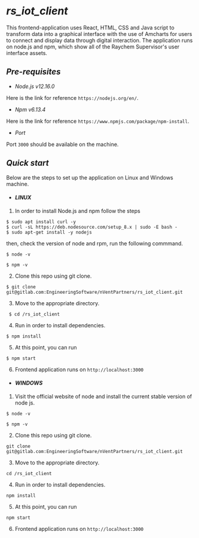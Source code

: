 # *rs_iot_client*
This frontend-application uses React, HTML, CSS and Java script to transform data into a graphical interface with the use of Amcharts for users to connect and display data through digital interaction. 
The application runs on node.js and npm, which show all of the Raychem Supervisor's user interface assets.


## *_Pre-requisites_*

* *_Node.js v12.16.0_*

Here is the link for reference `https://nodejs.org/en/`.


* *_Npm v6.13.4_*

Here is the link for reference `https://www.npmjs.com/package/npm-install`.


* *_Port_*

Port `3000` should be available on the machine.


## *_Quick start_*

Below are the steps to set up the application on Linux and Windows machine.

* #### *_LINUX_*

1. In order to install Node.js and npm follow the steps 
```
$ sudo apt install curl -y
$ curl -sL https://deb.nodesource.com/setup_8.x | sudo -E bash -
$ sudo apt-get install -y nodejs
```
then, check the version of node and rpm, run the following commmand.

```
$ node -v

$ npm -v
```

2. Clone this repo using git clone.
```
$ git clone git@gitlab.com:EngineeringSoftware/nVentPartners/rs_iot_client.git
```
3. Move to the appropriate directory.
```
 $ cd /rs_iot_client
```
4. Run in order to install dependencies.
```
$ npm install
```
5. At this point, you can run
 ```
$ npm start
 ``` 
6. Frontend application runs on `http://localhost:3000`

* #### *_WINDOWS_*

1. Visit the official website of node and install the current stable version of node js.

```
$ node -v

$ npm -v
```

2. Clone this repo using git clone.
```
git clone git@gitlab.com:EngineeringSoftware/nVentPartners/rs_iot_client.git
```
3. Move to the appropriate directory.
```
cd /rs_iot_client
```
4. Run in order to install dependencies.
```
npm install
```
5. At this point, you can run
 ```
npm start
 ``` 
6. Frontend application runs on `http://localhost:3000`